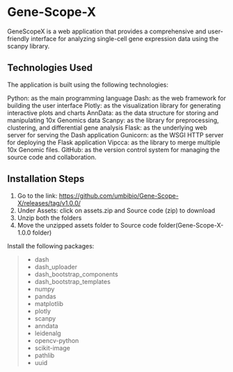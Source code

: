 # Gene-Scope-X
GeneScopeX is a web application that provides a comprehensive and user-friendly interface for analyzing single-cell gene expression data using the scanpy library.

## Technologies Used
The application is built using the following technologies:

Python: as the main programming language
Dash: as the web framework for building the user interface
Plotly: as the visualization library for generating interactive plots and charts
AnnData: as the data structure for storing and manipulating 10x Genomics data
Scanpy: as the library for preprocessing, clustering, and differential gene analysis
Flask: as the underlying web server for serving the Dash application
Gunicorn: as the WSGI HTTP server for deploying the Flask application
Vipcca: as the library to merge multiple 10x Genomic files.
GitHub: as the version control system for managing the source code and collaboration.

## Installation Steps
1. Go to the link: https://github.com/umbibio/Gene-Scope-X/releases/tag/v1.0.0/
2. Under Assets: click on assets.zip and Source code (zip) to download
3. Unzip both the folders
4. Move the unzipped assets folder to Source code folder(Gene-Scope-X-1.0.0 folder)

Install the following packages:
> * dash
> * dash_uploader
> * dash_bootstrap_components
> * dash_bootstrap_templates
> * numpy
> * pandas
> * matplotlib
> * plotly
> * scanpy
> * anndata
> * leidenalg
> * opencv-python
> * scikit-image
> * pathlib
> * uuid
